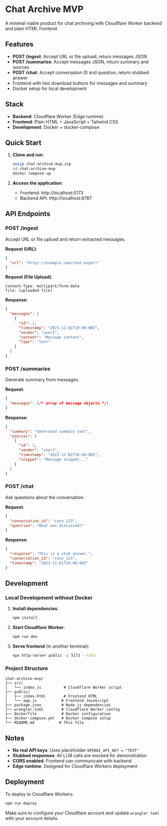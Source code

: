 # Chat Archive MVP

A minimal viable product for chat archiving with Cloudflare Worker backend and plain HTML frontend.

## Features

- **POST /ingest**: Accept URL or file upload, return messages JSON
- **POST /summarise**: Accept messages JSON, return summary and sources
- **POST /chat**: Accept conversation ID and question, return stubbed answer
- Frontend with two download buttons for messages and summary
- Docker setup for local development

## Stack

- **Backend**: Cloudflare Worker (Edge runtime)
- **Frontend**: Plain HTML + JavaScript + Tailwind CSS
- **Development**: Docker + docker-compose

## Quick Start

1. **Clone and run**:
   ```bash
   unzip chat-archive-mvp.zip
   cd chat-archive-mvp
   docker compose up
   ```

2. **Access the application**:
   - Frontend: http://localhost:5173
   - Backend API: http://localhost:8787

## API Endpoints

### POST /ingest
Accept URL or file upload and return extracted messages.

**Request (URL)**:
```json
{
  "url": "https://example.com/chat-export"
}
```

**Request (File Upload)**:
```
Content-Type: multipart/form-data
file: [uploaded file]
```

**Response**:
```json
{
  "messages": [
    {
      "id": 1,
      "timestamp": "2023-12-01T10:00:00Z",
      "sender": "user1",
      "content": "Message content",
      "type": "text"
    }
  ]
}
```

### POST /summarise
Generate summary from messages.

**Request**:
```json
{
  "messages": [/* array of message objects */]
}
```

**Response**:
```json
{
  "summary": "Generated summary text",
  "sources": [
    {
      "id": 1,
      "sender": "user1",
      "timestamp": "2023-12-01T10:00:00Z",
      "snippet": "Message snippet..."
    }
  ]
}
```

### POST /chat
Ask questions about the conversation.

**Request**:
```json
{
  "conversation_id": "conv_123",
  "question": "What was discussed?"
}
```

**Response**:
```json
{
  "response": "This is a stub answer.",
  "conversation_id": "conv_123",
  "timestamp": "2023-12-01T10:00:00Z"
}
```

## Development

### Local Development without Docker

1. **Install dependencies**:
   ```bash
   npm install
   ```

2. **Start Cloudflare Worker**:
   ```bash
   npm run dev
   ```

3. **Serve frontend** (in another terminal):
   ```bash
   npx http-server public -p 5173 --cors
   ```

### Project Structure

```
chat-archive-mvp/
├── src/
│   └── index.js          # Cloudflare Worker script
├── public/
│   ├── index.html        # Frontend HTML
│   └── app.js           # Frontend JavaScript
├── package.json         # Node.js dependencies
├── wrangler.toml        # Cloudflare Worker config
├── Dockerfile           # Docker configuration
├── docker-compose.yml   # Docker Compose setup
└── README.md           # This file
```

## Notes

- **No real API keys**: Uses placeholder `OPENAI_API_KEY = "TEST"`
- **Stubbed responses**: All LLM calls are mocked for demonstration
- **CORS enabled**: Frontend can communicate with backend
- **Edge runtime**: Designed for Cloudflare Workers deployment

## Deployment

To deploy to Cloudflare Workers:

```bash
npm run deploy
```

Make sure to configure your Cloudflare account and update `wrangler.toml` with your account details.

